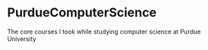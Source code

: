 # PurdueComputerScience
The core courses I took while studying computer science at Purdue University
